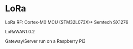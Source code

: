 # LoRa

LoRa RF:
Cortex-M0 MCU (STM32L073X)+ Semtech SX1276

LoRaWAN1.0.2

Gateway/Server run on a Raspberry Pi3